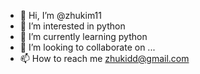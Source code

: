 - 👋 Hi, I’m @zhukim11
- 👀 I’m interested in python
- 🌱 I’m currently learning python
- 💞️ I’m looking to collaborate on ...
- 📫 How to reach me zhukidd@gmail.com

<!---
zhukim11/zhukim11 is a ✨ special ✨ repository because its `README.md` (this file) appears on your GitHub profile.
You can click the Preview link to take a look at your changes.
--->
